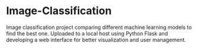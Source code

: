 # Image-Classification
Image classification project comparing different machine learning models to find the best one. Uploaded to a local host using Python Flask and developing a web interface for better visualization and user management.
